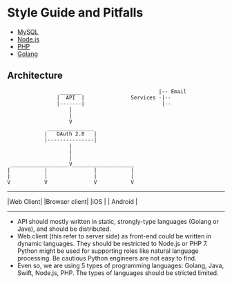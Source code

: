 # Style Guide and Pitfalls

* [MySQL](./mysql.md)
* [Node.js](./node.md)
* [PHP](./php.md)
* [Golang](./go.md)

## Architecture

                     _______                         |-- Email
                    |  API  |               Services -|-- 
                    |-------|                         |--
                        |
                        |
                        V
                 _______________
                |   OAuth 2.0   |
                |---------------|
                        |
                        |
                        |
     ___________________V____________________
    |           |               |           |
    |           |               |           |
    V           V               V           V
 __________    ______________   ______   _________
|Web Client|  |Browser client| |iOS   | | Android |
 ----------    --------------   ------   ---------

* API should mostly written in static, strongly-type languages (Golang or Java), and should be distributed.
* Web client (this refer to server side) as front-end could be written in dynamic languages. They should be restricted to Node.js or PHP 7. Python might be used for supporting roles like natural language processing. Be cautious Python engineers are not easy to find.
* Even so, we are using 5 types of programming languages: Golang, Java, Swift, Node.js, PHP. The types of languages should be stricted limited.